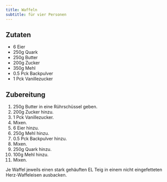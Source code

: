 ```yaml
---
title: Waffeln
subtitle: für vier Personen
---
```


## Zutaten
* 6 Eier
* 250g Quark
* 250g Butter
* 200g Zucker
* 350g Mehl
* 0.5 Pck Backpulver
* 1 Pck Vanillezucker

## Zubereitung
1. 250g Butter in eine Rührschüssel geben.
1. 200g Zucker hinzu.
1. 1 Pck Vanillezucker.
1. Mixen.
1. 6 Eier hinzu.
1. 250g Mehl hinzu.
1. 0.5 Pck Backpulver hinzu.
1. Mixen.
1. 250g Quark hinzu.
1. 100g Mehl hinzu.
1. Mixen.

Je Waffel jeweils einen stark gehäuften EL Teig in einem nicht eingefetteten Herz-Waffeleisen ausbacken.
